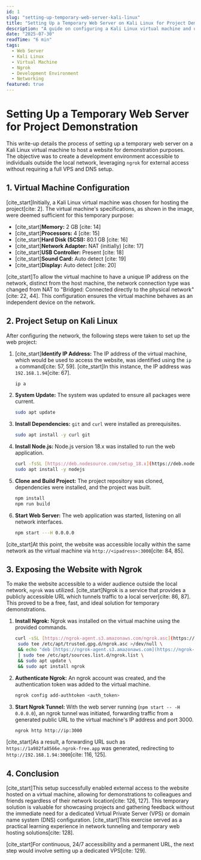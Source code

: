 ```yaml
---
id: 1
slug: "setting-up-temporary-web-server-kali-linux"
title: "Setting Up a Temporary Web Server on Kali Linux for Project Demonstration"
description: "A guide on configuring a Kali Linux virtual machine and using ngrok to host a temporary web server for project demonstrations accessible from outside the local network."
date: "2025-07-30"
readTime: "6 min" 
tags:
  - Web Server
  - Kali Linux
  - Virtual Machine
  - Ngrok
  - Development Environment
  - Networking
featured: true
---
```


# Setting Up a Temporary Web Server for Project Demonstration

This write-up details the process of setting up a temporary web server on a Kali Linux virtual machine to host a website for demonstration purposes. The objective was to create a development environment accessible to individuals outside the local network, leveraging `ngrok` for external access without requiring a full VPS and DNS setup.

## 1. Virtual Machine Configuration

[cite_start]Initially, a Kali Linux virtual machine was chosen for hosting the project[cite: 2]. The virtual machine's specifications, as shown in the image, were deemed sufficient for this temporary purpose:

* [cite_start]**Memory:** 2 GB [cite: 14]
* [cite_start]**Processors:** 4 [cite: 15]
* [cite_start]**Hard Disk (SCSI):** 80.1 GB [cite: 16]
* [cite_start]**Network Adapter:** NAT (initially) [cite: 17]
* [cite_start]**USB Controller:** Present [cite: 18]
* [cite_start]**Sound Card:** Auto detect [cite: 19]
* [cite_start]**Display:** Auto detect [cite: 20]

[cite_start]To allow the virtual machine to have a unique IP address on the network, distinct from the host machine, the network connection type was changed from NAT to "Bridged: Connected directly to the physical network"[cite: 22, 44]. This configuration ensures the virtual machine behaves as an independent device on the network.

## 2. Project Setup on Kali Linux

After configuring the network, the following steps were taken to set up the web project:

1.  [cite_start]**Identify IP Address:** The IP address of the virtual machine, which would be used to access the website, was identified using the `ip a` command[cite: 57, 59]. [cite_start]In this instance, the IP address was `192.168.1.94`[cite: 67].

    ```bash
    ip a
    ```

2.  **System Update:** The system was updated to ensure all packages were current.

    ```bash
    sudo apt update
    ```

3.  **Install Dependencies:** `git` and `curl` were installed as prerequisites.

    ```bash
    sudo apt install -y curl git
    ```

4.  **Install Node.js:** Node.js version 18.x was installed to run the web application.

    ```bash
    curl -fsSL [https://deb.nodesource.com/setup_18.x](https://deb.nodesource.com/setup_18.x) | sudo -E bash -
    sudo apt install -y nodejs
    ```

5.  **Clone and Build Project:** The project repository was cloned, dependencies were installed, and the project was built.

    ```bash
    npm install
    npm run build
    ```

6.  **Start Web Server:** The web application was started, listening on all network interfaces.

    ```bash
    npm start ---H 0.0.0.0
    ```

[cite_start]At this point, the website was accessible locally within the same network as the virtual machine via `http://<ipadress>:3000`[cite: 84, 85].

## 3. Exposing the Website with Ngrok

To make the website accessible to a wider audience outside the local network, `ngrok` was utilized. [cite_start]Ngrok is a service that provides a publicly accessible URL which tunnels traffic to a local server[cite: 86, 87]. This proved to be a free, fast, and ideal solution for temporary demonstrations.

1.  **Install Ngrok:** Ngrok was installed on the virtual machine using the provided commands.

    ```bash
    curl -sSL [https://ngrok-agent.s3.amazonaws.com/ngrok.asc](https://ngrok-agent.s3.amazonaws.com/ngrok.asc) \
     sudo tee /etc/apt/trusted.gpg.d/ngrok.asc >/dev/null \
     && echo "deb [https://ngrok-agent.s3.amazonaws.com](https://ngrok-agent.s3.amazonaws.com) buster main" \
     | sudo tee /etc/apt/sources.list.d/ngrok.list \
     && sudo apt update \
     && sudo apt install ngrok
    ```

2.  **Authenticate Ngrok:** An ngrok account was created, and the authentication token was added to the virtual machine.

    ```bash
    ngrok config add-authtoken <auth_token>
    ```

3.  **Start Ngrok Tunnel:** With the web server running (`npm start -- -H 0.0.0.0`), an ngrok tunnel was initiated, forwarding traffic from a generated public URL to the virtual machine's IP address and port 3000.

    ```bash
    ngrok http http://ip:3000
    ```

[cite_start]As a result, a forwarding URL such as `https://1a982fa8566e.ngrok-free.app` was generated, redirecting to `http://192.168.1.94:3000`[cite: 116, 125].

## 4. Conclusion

[cite_start]This setup successfully enabled external access to the website hosted on a virtual machine, allowing for demonstrations to colleagues and friends regardless of their network location[cite: 126, 127]. This temporary solution is valuable for showcasing projects and gathering feedback without the immediate need for a dedicated Virtual Private Server (VPS) or domain name system (DNS) configuration. [cite_start]This exercise served as a practical learning experience in network tunneling and temporary web hosting solutions[cite: 128].

[cite_start]For continuous, 24/7 accessibility and a permanent URL, the next step would involve setting up a dedicated VPS[cite: 129].